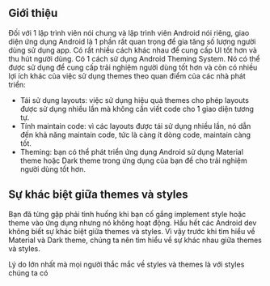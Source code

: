## Giới thiệu

Đối với 1 lập trình viên nói chung và lập trình viên Android nói riêng, giao diện ứng dụng Android là 1 phần rất quan trọng để gia tăng số lượng người dùng sử dụng app. Có rất nhiều cách khác nhau để cung cấp UI tốt hơn và thu hút người dùng. Có 1 cách sử dụng Android Theming System. Nó có thể được sử dụng để cung cấp trải nghiệm người dùng tốt hơn và còn có nhiều lợi ích khác của việc sử dụng themes theo quan điểm của các nhà phát triển:
* Tái sử dụng layouts: việc sử dụng hiệu quả themes cho phép layouts được sử dụng nhiều lần mà không cần viết code cho 1 giao diện tương tự.
* Tính maintain code: vì các layouts được tái sử dụng nhiều lần, nó dẫn đến khả năng maintain code, tức là càng ít dòng code, maintain càng tốt.
* Theming: bạn có thể phát triển ứng dụng Android sử dụng Material theme hoặc Dark theme trong ứng dụng của bạn để cho trải nghiệm người dùng tốt hơn. 

## Sự khác biệt giữa themes và styles

Bạn đã từng gặp phải tình huống khi bạn cố gắng implement style hoặc theme vào ứng dụng nhưng nó không hoạt động. Hầu hết các Android dev không biết sự khác biệt giữa themes và styles. Vì vậy trước khi tìm hiểu về Material và Dark theme, chúng ta nên tìm hiểu về sự khác nhau giữa themes và styles.

Lý do lớn nhất mà mọi người thắc mắc về styles và themes là với styles chúng ta có  **<style>**  nhưng không có **<theme>** trong Android. Dưới đây là sự khác nhau giữa 2 loại:

* Cách sử dụng: Style là tập hợp các attributes và chỉ được sử dụng cho view cụ thể. Trong khi theme là 1 loại style và có thể được sử dụng trong toàn bộ ứng dụng hoặc activity hoặc view. 
    
* Key-value: Styles như 1 map vì nó có key và value. Vì vậy, ta có view attribute và với các attribute đó, có các value được liên kết theo style. Trong theme, có attribute và value. 
    
Dưới đây là vd về style:
    ![](https://images.viblo.asia/5bf333f0-bfe6-46a8-811b-d05e1556c4a3.jpg)
    Dưới đây là vd về themes:
    ![](https://images.viblo.asia/407725c1-226e-43a0-b115-6596da5982e8.jpg)
Có thể đôi lúc dùng ?attr/ trong code như sau:
```java
<item name="android:background">?attr/colorAccent</item>
```

    
Cách sử dụng
    
Có sự khác nhau giữa theme và style khi sử dụng trong ứng dụng. Nếu sử dụng style trên 1 view thì nó chỉ được áp dụng trên view cụ thể đó mà không được áp dụng cho các view con bên trong nó. Nhưng nếu bạn sử dụng theme cho 1 view thì nó cũng sẽ được áp dụng cho các view con bên trong nó.
    ![](https://images.viblo.asia/374a986a-43ec-4b25-9f3e-a28b4e931388.jpg)
Lưu ý: 
    
Trong trường hợp view phân cấp, hãy thận trọng khi sử dụng theme. VD bạn có view cha là parent1 và nó có 2 view con là child1 và child2. Thuộc tính *android:background* cùng được sử dụng trong 3 view. Vậy thì thuộc tính nào sẽ được sử dụng. Trong trường hợp phân cấp, thuộc tính của view con gần nhất sẽ được sử dụng trong khi các giá trị của view cha sẽ bị bỏ qua. Vậy nên giá trị thuộc tính được sử dụng trong child1 và child2 và giá trị của parent1 bị bỏ qua.
    
## Material theme
    
Material theme được sử dụng để cung cấp giao diện look and feel cho ứng dụng của bạn bằng cách sử dụng Material Design. 
Material Components themes có các thuộc tính được sử dụng để làm nên style cho các phần tử. Các attributes có thể được phân ra làm 3 loại sau:
* Color
* Typography
* Shape

Bằng cách cung cấp các giá trị cho cả 3 loại trên, bạn có thể thiết kế được ứng dụng chất lượng.
    
1. Color:
    
Có nhiều thuộc tính liên quan đến màu Material theming. Các thuộc tính chủ yếu là: primary, secondary, surface, error, và những biến thể của các màu sắc này. 

colorPrimary: đây là màu chính được sử dụng trong ứng dụng.
 
colorOnPrimary: được sử dụng cho các phần tử được đặt trên màu chính của bạn. Vì vậy nó trái ngược với màu primary. Điều này là quan trọng vì nếu bạn đặt màu primary và màu nằm trên màu chính cùng màu thì nó sẽ mang lại trải nghiệm không tốt cho user khi họ k phân biệt được 2 loại màu này.

colorPrimaryVarient: biến thể nhẹ hơn hoặc tối hơn màu primary 

colorSecondary: màu sử dụng nhiều sau màu primary 

colorOnSecondary: sử dụng khi muốn đặt set màu phần tử phía trên màu secondary

colorSecondaryVarient: biến thể nhẹ hơn hoặc tối hơn màu secondary

colorSurface: sử dụng khi set màu cho surface. 

colorError: được sử dụng khi hiển thị thông báo lỗi. Thông thường nó có màu đỏ

colorOnError: sử dụng cho phần tử hiển thị trên top của colorError

colorBackground: sử dụng cho nội dung phía sau 
```java
<style name="AppTheme" parent="Theme.MaterialComponents.Light">
    <item name="colorPrimary">#0336ff</item>
    <item name="colorOnPrimary">#ffffff</item>
    <item name="colorPrimaryVariant">#0035c9</item>
    <item name="colorSecondary">#ffde03</item>
    <item name="colorOnSecondary">#000000</item>
    <item name="colorSecondaryVariant">#ffc000</item>
    <item name="colorSurface">#ffffff</item>
    <item name="colorOnSurface">#000000</item>
    <item name="colorError">#b00020</item>
    <item name="colorOnError">#FFFFFF</item>
    <item name="android:colorBackground">@color/background</item>
    <item name="colorOnBackground">#212121</item>
</style>
```
   
Tham khảo [Material Color Tool](https://material.io/resources/color/#!/)
    
2. Typography:
Typography thường được sử dụng với text trong ứng dụng. Bạn không cần phải viết code cho các loại text cho các màn hình độ phân giải khác nhau. Hãy tham khảo bảng sau:
* textAppearanceHeadline1: Light, 96sp
* textAppearanceHeadline2: Light, 60sp
* textAppearanceHeadline3: Regular, 48sp
* textAppearanceHeadline4: Regular, 34sp
* textAppearanceHeadline5: Regular, 24sp
* textAppearanceHeadline6: medium, 20sp
* textAppearanceSubtitle1: Regular, 16sp
* textAppearanceSubtitle2: Medium, 14sp
* textAppearanceBody1: Regular, 16sp
* textAppearanceBody2: Regular, 14sp
* textAppearanceCaption: Regular, 12sp
* textAppearanceButton: Regular, 14sp, all caps
* textAppearanceOverline: Regular, 12sp, all caps
    
Để sử dụng:
```java
<TextView ...
    android:textAppearance="?attr/textAppearanceBody1"/>
```
    
Nếu bạn muốn customize:
```java
<style name="AppTheme" parent="Theme.MaterialComponents.Light">
    ...
    <item name="textAppearanceHeadline1">@style/AppTextAppearance.Headline1</item>
</style>
```
3. Shape

Để sử dụng shape trong ứng dụng, có 1 số hướng dẫn. Shape có thể chia thành các loại: small, medium, large. Với các góc có thể sử dụng rounded hoặc cut. Bên cạnh đó, có thể set corner radius hoặc set góc nào sẽ được bo tròn. 
    
Dưới đây là 1 số shape được recommended trong Material Design:
* shapeAppearanceSmallComponent: thường sử dụng cho các component nhỏ như Button và chip
* shapeAppearanceMediumComponent: thường sử dụng cho các shape medium size như cards
* shapeAppearanceLargeComponent: thường sử dụng cho các shape large như bottom sheet
    
Bạn có thể customize theo cách tương tự khi sử dụng Typography
    
## Dark theme

Android 10 released, Dark theme là cái tên được nhiều người nhắc đến. Tính năng này có sẵn từ Android 10 hoặc API level 29. Sử dụng Dark theme sẽ khiến cho người dùng có thể sử dụng thiết bị trong môi trường ánh sáng thấp hơn mà không gây hại cho mắt
    
Để sử dụng Dark theme trong ứng dụng, bạn cần set theme ứng dụng kế thừa từ DayNight theme:
```java
<style name="AppTheme" parent="Theme.AppCompat.DayNight">
```

hoặc nếu bạn sử dụng Material 
```java
<style name="AppTheme" parent="Theme.MaterialComponents.DayNight">
```

Update theme:
```java
AppCompatDelegate.setDefaultNightMode(/**Your Mode**/)
```
    
VD:
```java
object ThemeHelper {
    private const val lightMode = "light"
    private const val darkMode = "dark"
    private const val batterySaverMode = "battery"
    const val default = "default"

    fun applyTheme(theme: String) {
        when (theme) {
            lightMode -> AppCompatDelegate.setDefaultNightMode(AppCompatDelegate.MODE_NIGHT_NO)
            darkMode -> AppCompatDelegate.setDefaultNightMode(AppCompatDelegate.MODE_NIGHT_YES)
            batterySaverMode -> AppCompatDelegate.setDefaultNightMode(AppCompatDelegate.MODE_NIGHT_AUTO_BATTERY)
            default -> AppCompatDelegate.setDefaultNightMode(AppCompatDelegate.MODE_NIGHT_FOLLOW_SYSTEM)

        }
    }
}
```
    
Khi sử dụng Dark theme, nên sử dụng các thuộc tính như sau:
```java
<TextView ...
    textColor="?android:attr/textColorPrimary" />
```
    
thay vì 
```java
<TextView ...
    textColor="#000000" />
```
VD: trong app của bạn có text sử dụng màu tối, sau đó bạn chuyển theme sang Dark theme, khi đó sẽ là trải nghiệm cực xấu cho user với text màu tối trên theme tối. 
    
## Kết luận

Qua bài viết này, phần nào mình đã giới thiệu về Material theme cũng như Dark theme trong Android. Để tìm hiểu thêm về Material theme, bạn có thể xem tại [Material Design](https://material.io/resources/build-a-material-theme/#)
    
[Tham khảo](https://blog.mindorks.com/build-material-and-dark-themes-apps-using-style-in-android)